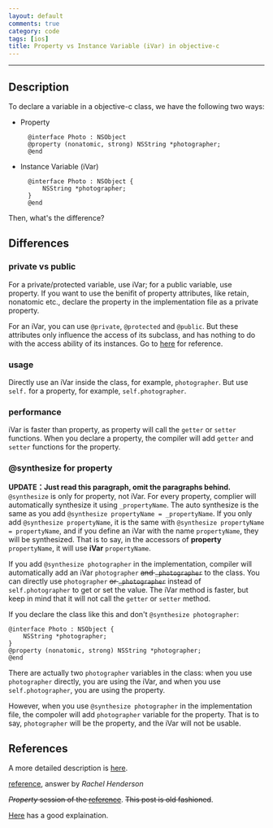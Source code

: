 ```yaml
---
layout: default
comments: true
category: code
tags: [ios]
title: Property vs Instance Variable (iVar) in objective-c
---
```

---

## Description

To declare a variable in a objective-c class, we have the following two ways:

* Property

		@interface Photo : NSObject
		@property (nonatomic, strong) NSString *photographer;
		@end

* Instance Variable (iVar)

		@interface Photo : NSObject {
		    NSString *photographer;
		}
		@end
		
Then, what's the difference?

## Differences

### private vs public

For a private/protected variable, use iVar; for a public variable, use property. If you want to use the benifit of property attributes, like retain, nonatomic etc., declare the property in the implementation file as a private property.

For an iVar, you can use `@private`, `@protected` and `@public`. But these attributes only influence the access of its subclass, and has nothing to do with the access ability of its instances. Go to [here](http://www.cnblogs.com/andyque/archive/2011/08/03/2125728.html) for reference.

### usage

Directly use an iVar inside the class, for example, `photographer`. But use `self.` for a property, for example, `self.photographer`.

### performance

iVar is faster than property, as property will call the `getter` or `setter` functions. When you declare a property, the compiler will add `getter` and `setter` functions for the property.

### @synthesize for property

**UPDATE：Just read this paragraph, omit the paragraphs behind.** `@synthesize` is only for property, not iVar. For every property, complier will automatically synthesize it using `_propertyName`. The auto synthesize is the same as you add `@synthesize propertyName = _propertyName`. If you only add `@synthesize propertyName`, it is the same with `@synthesize propertyName = propertyName`, and if you define an iVar with the name `propertyName`, they will be synthesized. That is to say, in the accessors of **property** `propertyName`, it will use **iVar** `propertyName`.

If you add `@synthesize photographer` in the implementation, compiler will automatically add an iVar `photographer` <del>and `_photographer`</del> to the class. You can directly use `photographer` <del>or `_photographer`</del> instead of `self.photographer` to get or set the value. The iVar method is faster, but keep in mind that it will not call the `getter` or `setter` method.

If you declare the class like this and don't `@synthesize photographer`:

	@interface Photo : NSObject {
		NSString *photographer;
	}
	@property (nonatomic, strong) NSString *photographer;
	@end

There are actually two `photographer` variables in the class: when you use `photographer` directly, you are using the iVar, and when you use `self.photographer`, you are using the property.

However, when you use `@synthesize photographer` in the implementation file, the compoler will add `photographer` variable for the property. That is to say, `photographer` will be the property, and the iVar will not be usable.

## References

A more detailed description is [here](http://stackoverflow.com/questions/9086736/why-would-you-use-an-ivar).

[reference](http://stackoverflow.com/questions/2032826/property-synthesize), answer by *Rachel Henderson*

<del>*Property* session of the </del>[<del>reference</del>](http://www.cocoadevcentral.com/d/learn_objectivec/). <del>This post is old fashioned</del>.

[Here](http://blog.csdn.net/likendsl/article/details/7345485) has a good explaination.

